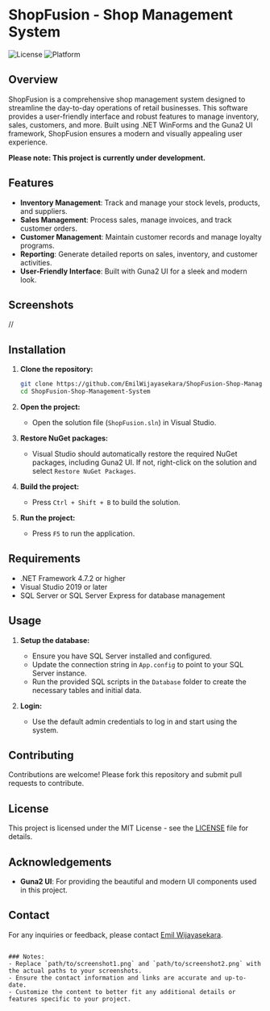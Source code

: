 # ShopFusion - Shop Management System

![License](https://img.shields.io/badge/license-MIT-blue.svg)
![Platform](https://img.shields.io/badge/platform-.NET%20WinForms-brightgreen)

## Overview

ShopFusion is a comprehensive shop management system designed to streamline the day-to-day operations of retail businesses. This software provides a user-friendly interface and robust features to manage inventory, sales, customers, and more. Built using .NET WinForms and the Guna2 UI framework, ShopFusion ensures a modern and visually appealing user experience.

**Please note: This project is currently under development.**

## Features

- **Inventory Management**: Track and manage your stock levels, products, and suppliers.
- **Sales Management**: Process sales, manage invoices, and track customer orders.
- **Customer Management**: Maintain customer records and manage loyalty programs.
- **Reporting**: Generate detailed reports on sales, inventory, and customer activities.
- **User-Friendly Interface**: Built with Guna2 UI for a sleek and modern look.

## Screenshots
//

## Installation

1. **Clone the repository:**
   ```sh
   git clone https://github.com/EmilWijayasekara/ShopFusion-Shop-Management-System.git
   cd ShopFusion-Shop-Management-System
   ```

2. **Open the project:**
   - Open the solution file (`ShopFusion.sln`) in Visual Studio.

3. **Restore NuGet packages:**
   - Visual Studio should automatically restore the required NuGet packages, including Guna2 UI. If not, right-click on the solution and select `Restore NuGet Packages`.

4. **Build the project:**
   - Press `Ctrl + Shift + B` to build the solution.

5. **Run the project:**
   - Press `F5` to run the application.

## Requirements

- .NET Framework 4.7.2 or higher
- Visual Studio 2019 or later
- SQL Server or SQL Server Express for database management

## Usage

1. **Setup the database:**
   - Ensure you have SQL Server installed and configured.
   - Update the connection string in `App.config` to point to your SQL Server instance.
   - Run the provided SQL scripts in the `Database` folder to create the necessary tables and initial data.

2. **Login:**
   - Use the default admin credentials to log in and start using the system.

## Contributing

Contributions are welcome! Please fork this repository and submit pull requests to contribute.

## License

This project is licensed under the MIT License - see the [LICENSE](LICENSE) file for details.

## Acknowledgements

- **Guna2 UI**: For providing the beautiful and modern UI components used in this project.

## Contact

For any inquiries or feedback, please contact [Emil Wijayasekara](https://github.com/EmilWijayasekara).
```

### Notes:
- Replace `path/to/screenshot1.png` and `path/to/screenshot2.png` with the actual paths to your screenshots.
- Ensure the contact information and links are accurate and up-to-date.
- Customize the content to better fit any additional details or features specific to your project.
```
